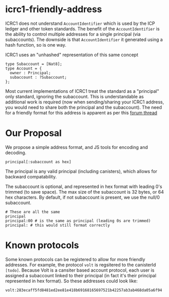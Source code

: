 # icrc1-friendly-address
ICRC1 does not understand `AccountIdentifier` which is used by the ICP ledger and other token standards. The benefit of the `AccountIdentifier` is the ability to control multiple addresses for a single principal (via subaccounts). The downside is that `AccountIdentifier` it generated using a hash function, so is one way.

ICRC1 uses an "unhashed" representation of this same concept
```
type Subaccount = [Nat8];
type Account = {
  owner : Principal;
  subaccount : ?Subaccount;
};
```

Most current implementations of ICRC1 treat the standard as a "principal" only standard, ignoring the subaccount. This is understandable as additional work is required (now when sending/sharing your ICRC1 address, you would need to share both the principal and the subaccount). The need for a friendly format for this address is apparent as per this [forum thread](https://forum.dfinity.org/t/icrc-1-account-human-readable-format/14682/38)

# Our Proposal
We propose a simple address format, and JS tools for encoding and decoding.
```
principal[:subaccount as hex]
```
The principal is any valid principal (including canisters), which allows for backward compatability. 

The subaccount is optional, and represented in hex format with leading 0's trimmed (to save space). The max size of the subaccount is 32 bytes, or 64 hex characters. By default, if not subaccount is present, we use the null/0 subaccount.

```
# These are all the same
principal
principal:00 # is the same as principal (leading 0s are trimmed)
principal: # this would still format correctly
```

# Known protocols
Some known protocols can be registered to allow for more friendly addresses. For example, the protocol `volt` is regsitered to the canisterId `[todo]`. Because Volt is a cansiter based account protocol, each user is assigned a subaccount linked to their principal (in fact it's their principal represented in hex format). So these addresses could look like:
```
volt:283ecaff5fd8481ed2ee81e418b69168165697521b42257ab3ab468da05a6f94
```

